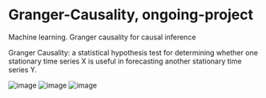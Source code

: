 # Granger-Causality, ongoing-project
Machine learning. Granger causality for causal inference

Granger Causality:
a statistical hypothesis test for determining whether one stationary time series X is useful in forecasting another stationary time series Y.


![image](https://user-images.githubusercontent.com/112596835/191441741-b0d50250-d538-48c5-a7be-546cbc87cfef.png)
![image](https://user-images.githubusercontent.com/112596835/191441813-ad9ad87c-f22b-4b06-a015-6fcc06351797.png)
![image](https://user-images.githubusercontent.com/112596835/191441868-ab22c1c9-66c5-4e15-96d3-a95861d1bbaa.png)
